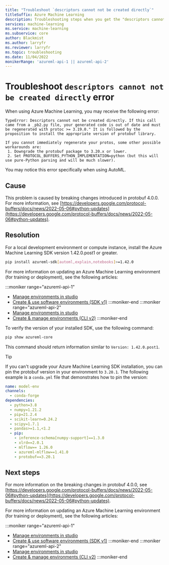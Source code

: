 ```yaml
---
title: "Troubleshoot `descriptors cannot not be created directly`"
titleSuffix: Azure Machine Learning
description: Troubleshooting steps when you get the "descriptors cannot not be created directly" message.
services: machine-learning
ms.service: machine-learning
ms.subservice: core
author: Blackmist
ms.author: larryfr
ms.reviewer: larryfr
ms.topic: troubleshooting 
ms.date: 11/04/2022
monikerRange: 'azureml-api-1 || azureml-api-2'
---
```


# Troubleshoot `descriptors cannot not be created directly` error

When using Azure Machine Learning, you may receive the following error:

```
TypeError: Descriptors cannot not be created directly. If this call came from a _pb2.py file, your generated code is out of date and must be regenerated with protoc >= 3.19.0." It is followed by the proposition to install the appropriate version of protobuf library.

If you cannot immediately regenerate your protos, some other possible workarounds are:
 1. Downgrade the protobuf package to 3.20.x or lower.
 2. Set PROTOCOL_BUFFERS_PYTHON_IMPLEMENTATION=python (but this will use pure-Python parsing and will be much slower).
```

You may notice this error specifically when using AutoML.

## Cause

This problem is caused by breaking changes introduced in protobuf 4.0.0. For more information, see [https://developers.google.com/protocol-buffers/docs/news/2022-05-06#python-updates](https://developers.google.com/protocol-buffers/docs/news/2022-05-06#python-updates).

## Resolution

For a local development environment or compute instance, install the Azure Machine Learning SDK version 1.42.0.post1 or greater.

```bash
pip install azureml-sdk[automl,explain,notebooks]>=1.42.0
```

For more information on updating an Azure Machine Learning environment (for training or deployment), see the following articles:

:::moniker range="azureml-api-1"
* [Manage environments in studio](how-to-manage-environments-in-studio.md#rebuild-an-environment)
* [Create & use software environments (SDK v1)](./v1/how-to-use-environments.md#update-an-existing-environment)
:::moniker-end
:::moniker range="azureml-api-2"
* [Manage environments in studio](how-to-manage-environments-in-studio.md#rebuild-an-environment)
* [Create & manage environments (CLI v2)](how-to-manage-environments-v2.md#update)
:::moniker-end

To verify the version of your installed SDK, use the following command:

```bash
pip show azureml-core
```

This command should return information similar to `Version: 1.42.0.post1`.

> [!TIP]
> If you can't upgrade your Azure Machine Learning SDK installation, you can pin the protobuf version in your environment to `3.20.1`. The following example is a `conda.yml` file that demonstrates how to pin the version:
>
> ```yml
> name: model-env
> channels:
>   - conda-forge
> dependencies:
>   - python=3.8
>   - numpy=1.21.2
>   - pip=21.2.4
>   - scikit-learn=0.24.2
>   - scipy=1.7.1
>   - pandas>=1.1,<1.2
>   - pip:
>     - inference-schema[numpy-support]==1.3.0
>     - xlrd==2.0.1
>     - mlflow== 1.26.0
>     - azureml-mlflow==1.41.0
>     - protobuf==3.20.1
> ```

## Next steps

For more information on the breaking changes in protobuf 4.0.0, see [https://developers.google.com/protocol-buffers/docs/news/2022-05-06#python-updates](https://developers.google.com/protocol-buffers/docs/news/2022-05-06#python-updates). 

For more information on updating an Azure Machine Learning environment (for training or deployment), see the following articles:

:::moniker range="azureml-api-1"
* [Manage environments in studio](how-to-manage-environments-in-studio.md#rebuild-an-environment)
* [Create & use software environments (SDK v1)](./v1/how-to-use-environments.md#update-an-existing-environment)
:::moniker-end
:::moniker range="azureml-api-2"
* [Manage environments in studio](how-to-manage-environments-in-studio.md#rebuild-an-environment)
* [Create & manage environments (CLI v2)](how-to-manage-environments-v2.md#update)
:::moniker-end